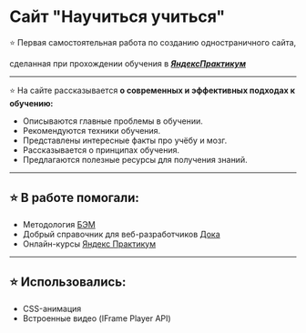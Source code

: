 # Сайт "Научиться учиться" 

:star: Первая самостоятельная работа по созданию одностраничного сайта,  


сделанная при прохождении обучения в   [***ЯндексПрактикум***](https://practicum.yandex.ru/web/)
________
    

:star: На сайте рассказывается **о современных и эффективных подходах к обучению:**

* Описываются главные проблемы в обучении.
* Рекомендуются техники обучения.
* Представлены интересные факты про учёбу и мозг.
* Рассказывается о принципах обучения.
* Предлагаются полезные ресурсы для получения знаний.
_______
## :star: В работе помогали:

* Методология [БЭМ](https://ru.bem.info/)
* Добрый справочник для веб-разработчиков [Дока](https://www.doka.guide/)
* Онлайн-курсы [Яндекс Практикум](https://practicum.yandex.ru/)
______

## :star: Использовались:
* CSS-анимация
* Встроенные видео (IFrame  Player API)
